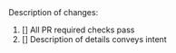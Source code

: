 ## <branch name>

Description of changes: 

1. [] All PR required checks pass
2. [] Description of details conveys intent
